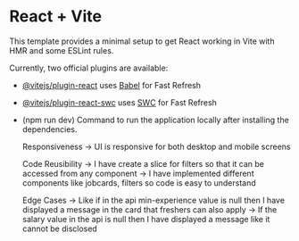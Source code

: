 # React + Vite

This template provides a minimal setup to get React working in Vite with HMR and some ESLint rules.

Currently, two official plugins are available:

- [@vitejs/plugin-react](https://github.com/vitejs/vite-plugin-react/blob/main/packages/plugin-react/README.md) uses [Babel](https://babeljs.io/) for Fast Refresh
- [@vitejs/plugin-react-swc](https://github.com/vitejs/vite-plugin-react-swc) uses [SWC](https://swc.rs/) for Fast Refresh

- (npm run dev) Command to run the application locally after installing the dependencies.
  

  Responsiveness -> UI is responsive for both desktop and mobile screens

  
  Code Reusibility -> I have create a slice for filters so that it can be accessed from any component
                   -> I have implemented different components like jobcards, filters so code is easy to understand

  Edge Cases  -> Like if in the api min-experience value is null then I have displayed a message in the card that freshers can also apply
              -> If the salary value in the api is null then I have displayed a message like it cannot be disclosed

   
